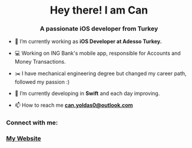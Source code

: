 <h1 align="center">Hey there! I am Can</h1>
<h3 align="center">A passionate iOS developer from Turkey</h3>

- 🔭   I’m currently working as **iOS Developer at Adesso Turkey.** 

- 💻   Working on ING Bank's mobile app, responsible for Accounts and Money Transactions.

- ✂️   I have mechanical engineering degree but changed my career path, followed my passion :)

- 🌱   I’m currently developing in **Swift** and each day improving.

- 📫 How to reach me **can.yoldas0@outlook.com**

<h3 align="left">Connect with me:</h3>
<p align="left">
  <a href="https://www.cyoldas.com" target="_blank"><h3>My Website</h3></a>
